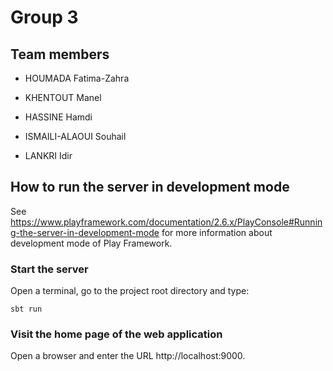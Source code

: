 # Group 3

## Team members

* HOUMADA Fatima-Zahra

* KHENTOUT Manel

* HASSINE Hamdi

* ISMAILI-ALAOUI Souhail

* LANKRI Idir

## How to run the server in development mode

See
https://www.playframework.com/documentation/2.6.x/PlayConsole#Running-the-server-in-development-mode
for more information about development mode of Play Framework.

### Start the server

Open a terminal, go to the project root directory and type:

```shell
sbt run
```

### Visit the home page of the web application

Open a browser and enter the URL http://localhost:9000.
